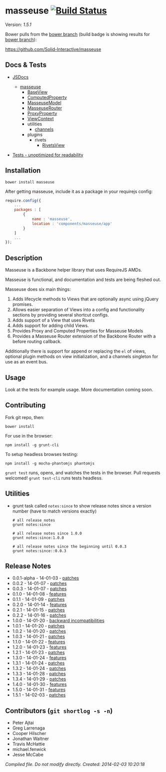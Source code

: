 # masseuse [![Build Status](https://travis-ci.org/Solid-Interactive/masseuse.png?branch=bower)](https://travis-ci.org/Solid-Interactive/masseuse)

Version: _1.5.1_

Bower pulls from the [bower branch](https://github.com/Solid-Interactive/masseuse/tree/bower) (build badge is showing results for [bower branch](https://github.com/Solid-Interactive/masseuse/tree/bower)):

https://github.com/Solid-Interactive/masseuse

## Docs & Tests

* [JSDocs](http://solid-interactive.github.io/masseuse/docs/)
    * [masseuse](http://solid-interactive.github.io/masseuse/docs/masseuse.html)
        * [BaseView](http://solid-interactive.github.io/masseuse/docs/BaseView.html)
        * [ComputedProperty](http://solid-interactive.github.io/masseuse/docs/ComputedProperty.html)
        * [MasseuseModel](http://solid-interactive.github.io/masseuse/docs/MasseuseModel.html)
        * [MasseuseRouter](http://solid-interactive.github.io/masseuse/docs/MasseuseRouter.html)
        * [ProxyProperty](http://solid-interactive.github.io/masseuse/docs/ProxyProperty.html)
        * [ViewContext](http://solid-interactive.github.io/masseuse/docs/ViewContext.html)
        * utilities
            * [channels](http://solid-interactive.github.io/masseuse/docs/channels.html)
        * plugins
            * rivets
                * [RivetsView](http://solid-interactive.github.io/masseuse/docs/RivetsView.html)

* [Tests - unoptimized for readability](http://solid-interactive.github.io/masseuse/tests/)


## Installation

```shell
bower install masseuse
```

After getting masseuse, include it as a package in your requirejs config:

```javascript
require.config({
    ...
    packages : [
        {
            name : 'masseuse',
            location : 'components/masseuse/app'
        }
    ]
    ...
});
```

## Description

Masseuse is a Backbone helper library that uses RequireJS AMDs.

Masseuse is functional, and documentation and tests are being fleshed out.

Masseuse does six main things:

1. Adds lifecycle methods to Views that are optionally async using jQuery promises.
1. Allows easier separation of Views into a config and functionality sections by providing several shortcut configs.
1. Adds support of a View that uses Rivets
1. Adds support for adding child Views.
1. Provides Proxy and Computed Properties for Masseuse Models
1. Provides a Masseuse Router extension of the Backbone Router with a before routing callback.

Additionally there is support for append or replacing the `el` of views, optional plugin methods on view initialization,
and a channels singleton for use as an event bus.

## Usage

Look at the tests for example usage. More documentation coming soon.

## Contributing

Fork git repo, then:

```shell
bower install
```

For use in the browser:

```shell
npm install -g grunt-cli
```

To setup headless browses testing:

```shell
npm install -g mocha-phantomjs phantomjs
```

`grunt test` runs, opens, and watches the tests in the browser. Pull requests welcomed!
`grunt test-cli` runs tests headless.

## Utilities

* grunt task called `notes:since` to show release notes since a version number (have to match versions exactly)

    ```shell
    # all release notes
    grunt notes:since

    # all release notes since 1.0.0
    grunt notes:since:1.0.0

    # all release notes since the beginning until 0.0.3
    grunt notes:since::0.0.3
    ```

## Release Notes

* 0.0.1-alpha - 14-01-03 - [patches](release_notes/0.0.1-alpha|14-01-03.md)
* 0.0.2 - 14-01-07 - [patches](release_notes/0.0.2|14-01-07.md)
* 0.0.3 - 14-01-07 - [patches](release_notes/0.0.3|14-01-07.md)
* 0.1.0 - 14-01-08 - [features](release_notes/0.1.0|14-01-08.md)
* 0.1.1 - 14-01-09 - [patches](release_notes/0.1.1|14-01-09.md)
* 0.2.0 - 14-01-14 - [features](release_notes/0.2.0|14-01-14.md)
* 0.2.1 - 14-01-15 - [patches](release_notes/0.2.1|14-01-15.md)
* 0.2.2 - 14-01-16 - [patches](release_notes/0.2.2|14-01-16.md)
* 1.0.0 - 14-01-20 - [backward incompatibilities](release_notes/1.0.0|14-01-20.md)
* 1.0.1 - 14-01-20 - [patches](release_notes/1.0.1|14-01-20.md)
* 1.0.2 - 14-01-20 - [patches](release_notes/1.0.2|14-01-20.md)
* 1.0.3 - 14-01-21 - [patches](release_notes/1.0.3|14-01-21.md)
* 1.1.0 - 14-01-22 - [features](release_notes/1.1.0|14-01-22.md)
* 1.2.0 - 14-01-23 - [features](release_notes/1.2.0|14-01-23.md)
* 1.2.1 - 14-01-23 - [patches](release_notes/1.2.1|14-01-23.md)
* 1.3.0 - 14-01-24 - [features](release_notes/1.3.0|14-01-24.md)
* 1.3.1 - 14-01-24 - [patches](release_notes/1.3.1|14-01-24.md)
* 1.3.2 - 14-01-24 - [patches](release_notes/1.3.2|14-01-24.md)
* 1.3.3 - 14-01-28 - [patches](release_notes/1.3.3|14-01-28.md)
* 1.3.4 - 14-01-29 - [patches](release_notes/1.3.4|14-01-29.md)
* 1.4.0 - 14-01-30 - [features](release_notes/1.4.0|14-01-30.md)
* 1.5.0 - 14-01-31 - [features](release_notes/1.5.0|14-01-31.md)
* 1.5.1 - 14-02-03 - [patches](release_notes/1.5.1|14-02-03.md)


## Contributors (`git shortlog -s -n`)

* Peter Ajtai
* Greg Larrenaga
* Cooper Hilscher
* Jonathan Waltner
* Travis McHattie
* michael.fenwick
* Jesse McCabe


_Compiled file. Do not modify directly. Created: 2014-02-03 10:20:18_
